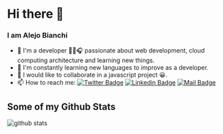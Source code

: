 # Hi there 👋


### I am Alejo Bianchi 

- 🔭 I'm a developer 👨‍💻🎧 passionate about web development, cloud computing architecture and learning new things.
- 🌱 I'm constantly learning new languages to improve as a developer.
- 👯 I would like to collaborate in a javascript project 😀.
- 📫 How to reach me: [![Twitter Badge](https://img.shields.io/badge/-Twitter-1ca0f1?style=flat-square&labelColor=1ca0f1&logo=twitter&logoColor=white&link=https://twitter.com/Alejo40740246)](https://twitter.com/Alejo40740246)
  [![Linkedin Badge](https://img.shields.io/badge/-LinkedIn-blue?style=flat-square&logo=Linkedin&logoColor=white&link=https://www.linkedin.com/in/alejo-bianchi-6b7983129/)](https://www.linkedin.com/in/alejo-bianchi-6b7983129) [![Mail Badge](https://img.shields.io/badge/alejobianchi@gmail.com-34A853?style=flat-square&logo=Protonmail&logoColor=white&link=mailto:alejobianchi@gmail.com)](mailto:alejobianchi@gmail.com)


## Some of my Github Stats
![github stats](https://github-readme-stats.vercel.app/api?username=a-bianchi&show_icons=true)
